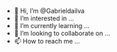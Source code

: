 - 👋 Hi, I’m @Gabrieldailva
- 👀 I’m interested in ...
- 🌱 I’m currently learning ...
- 💞️ I’m looking to collaborate on ...
- 📫 How to reach me ...

<!---
Gabrieldailva/Gabrieldailva is a ✨ special ✨ repository because its `README.md` (this file) appears on your GitHub profile.
You can click the Preview link to take a look at your changes.
--->
